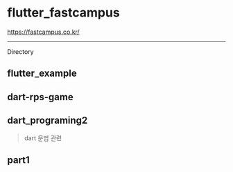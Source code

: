 # flutter_fastcampus 
https://fastcampus.co.kr/ 

***
  Directory
## flutter_example
## dart-rps-game
## dart_programing2
> dart 문법 관련
## part1
